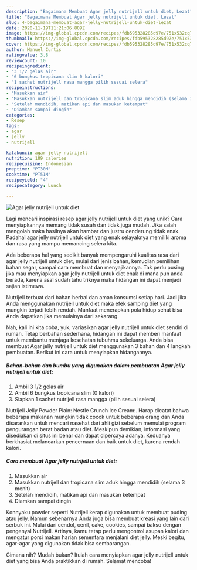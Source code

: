 ```yaml
---
description: "Bagaimana Membuat Agar jelly nutrijell untuk diet, Lezat"
title: "Bagaimana Membuat Agar jelly nutrijell untuk diet, Lezat"
slug: 4-bagaimana-membuat-agar-jelly-nutrijell-untuk-diet-lezat
date: 2020-11-19T11:21:06.809Z
image: https://img-global.cpcdn.com/recipes/fdb595328285d97e/751x532cq70/agar-jelly-nutrijell-untuk-diet-foto-resep-utama.jpg
thumbnail: https://img-global.cpcdn.com/recipes/fdb595328285d97e/751x532cq70/agar-jelly-nutrijell-untuk-diet-foto-resep-utama.jpg
cover: https://img-global.cpcdn.com/recipes/fdb595328285d97e/751x532cq70/agar-jelly-nutrijell-untuk-diet-foto-resep-utama.jpg
author: Manuel Curtis
ratingvalue: 3.8
reviewcount: 10
recipeingredient:
- "3 1/2 gelas air"
- "6 bungkus tropicana slim 0 kalori"
- "1 sachet nutrijell rasa mangga pilih sesuai selera"
recipeinstructions:
- "Masukkan air"
- "Masukkan nutrijell dan tropicana slim aduk hingga mendidih (selama 3 menit)"
- "Setelah mendidih, matikan api dan masukan ketempat"
- "Diamkan sampai dingin"
categories:
- Resep
tags:
- agar
- jelly
- nutrijell

katakunci: agar jelly nutrijell 
nutrition: 189 calories
recipecuisine: Indonesian
preptime: "PT30M"
cooktime: "PT51M"
recipeyield: "4"
recipecategory: Lunch

---
```



![Agar jelly nutrijell untuk diet](https://img-global.cpcdn.com/recipes/fdb595328285d97e/751x532cq70/agar-jelly-nutrijell-untuk-diet-foto-resep-utama.jpg)

Lagi mencari inspirasi resep agar jelly nutrijell untuk diet yang unik? Cara menyiapkannya memang tidak susah dan tidak juga mudah. Jika salah mengolah maka hasilnya akan hambar dan justru cenderung tidak enak. Padahal agar jelly nutrijell untuk diet yang enak selayaknya memiliki aroma dan rasa yang mampu memancing selera kita.

Ada beberapa hal yang sedikit banyak mempengaruhi kualitas rasa dari agar jelly nutrijell untuk diet, mulai dari jenis bahan, kemudian pemilihan bahan segar, sampai cara membuat dan menyajikannya. Tak perlu pusing jika mau menyiapkan agar jelly nutrijell untuk diet enak di mana pun anda berada, karena asal sudah tahu triknya maka hidangan ini dapat menjadi sajian istimewa.

Nutrijell terbuat dari bahan herbal dan aman konsumsi setiap hari. Jadi jika Anda menggunakan nutrijell untuk diet maka efek samping diet yang mungkin terjadi lebih rendah. Manfaat menerapkan pola hidup sehat bisa Anda dapatkan jika memulainya dari sekarang.


Nah, kali ini kita coba, yuk, variasikan agar jelly nutrijell untuk diet sendiri di rumah. Tetap berbahan sederhana, hidangan ini dapat memberi manfaat untuk membantu menjaga kesehatan tubuhmu sekeluarga. Anda bisa membuat Agar jelly nutrijell untuk diet menggunakan 3 bahan dan 4 langkah pembuatan. Berikut ini cara untuk menyiapkan hidangannya.

<!--inarticleads1-->

##### Bahan-bahan dan bumbu yang digunakan dalam pembuatan Agar jelly nutrijell untuk diet:

1. Ambil 3 1/2 gelas air
1. Ambil 6 bungkus tropicana slim (0 kalori)
1. Siapkan 1 sachet nutrijell rasa mangga (pilih sesuai selera)


Nutrijell Jelly Powder Plain: Nestle Crunch Ice Cream:. Harap dicatat bahwa beberapa makanan mungkin tidak cocok untuk beberapa orang dan Anda disarankan untuk mencari nasehat dari ahli gizi sebelum memulai program pengurangan berat badan atau diet. Meskipun demikian, informasi yang disediakan di situs ini benar dan dapat dipercaya adanya. Keduanya berkhasiat melancarkan pencernaan dan baik untuk diet, karena rendah kalori. 

<!--inarticleads2-->

##### Cara membuat Agar jelly nutrijell untuk diet:

1. Masukkan air
1. Masukkan nutrijell dan tropicana slim aduk hingga mendidih (selama 3 menit)
1. Setelah mendidih, matikan api dan masukan ketempat
1. Diamkan sampai dingin


Konnyaku powder seperti Nutrijell kerap digunakan untuk membuat puding atau jelly. Namun sebenarnya Anda juga bisa membuat kreasi yang lain dari serbuk ini. Mulai dari cendol, cenil, cake, cookies, sampai bakso dengan pengenyal Nutrijell. Artinya, kamu tetap perlu mengontrol asupan kalori dan mengatur porsi makan harian sementara menjalani diet jelly. Meski begitu, agar-agar yang digunakan tidak bisa sembarangan. 

Gimana nih? Mudah bukan? Itulah cara menyiapkan agar jelly nutrijell untuk diet yang bisa Anda praktikkan di rumah. Selamat mencoba!

